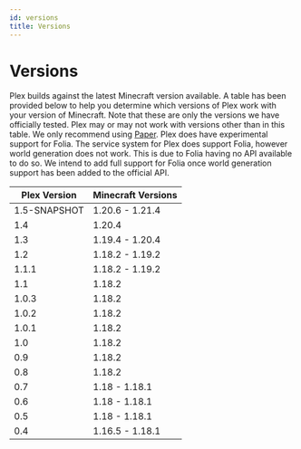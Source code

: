 ```yaml
---
id: versions
title: Versions
---
```


# Versions

Plex builds against the latest Minecraft version available. A table has been provided below to help you determine which
versions of Plex work with your version of Minecraft. Note that these are only the versions we have officially tested.
Plex may or may not work with versions other than in this table. We only recommend using [Paper](https://papermc.io).
Plex does have experimental support for Folia. The service system for Plex does support Folia, however world generation
does not work. This is due to Folia having no API available to do so. We intend to add full support for Folia once world
generation support has been added to the official API.

| Plex Version | Minecraft Versions |
|--------------|--------------------|
| 1.5-SNAPSHOT | 1.20.6 - 1.21.4    |
| 1.4          | 1.20.4             |
| 1.3          | 1.19.4 - 1.20.4    |
| 1.2          | 1.18.2 - 1.19.2    |
| 1.1.1        | 1.18.2 - 1.19.2    |
| 1.1          | 1.18.2             |
| 1.0.3        | 1.18.2             |
| 1.0.2        | 1.18.2             |
| 1.0.1        | 1.18.2             |
| 1.0          | 1.18.2             |
| 0.9          | 1.18.2             |
| 0.8          | 1.18.2             |
| 0.7          | 1.18 - 1.18.1      |
| 0.6          | 1.18 - 1.18.1      |
| 0.5          | 1.18 - 1.18.1      |
| 0.4          | 1.16.5 - 1.18.1    |
